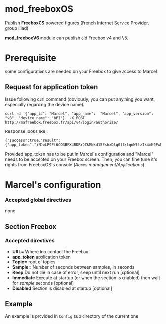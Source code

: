 mod_freeboxOS
====

Publish **FreeboxOS** powered figures (French Internet Service Provider, group Iliad)

**mod_freeboxV6** module can publish old Freebox v4 and V5.

# Prerequisite

some configurations are needed on your Freebox to give access to Marcel

## Request for application token

Issue following curl command (obviously, you can put anything you want, especially regarding the device name).

```
curl -d '{"app_id": "Marcel", "app_name":  "Marcel", "app_version": "v8", "device_name": "bPI"}' -X POST http://mafreebox.freebox.fr/api/v4/login/authorize/
```
Response looks like :
```
{"success":true,"result":{"app_token":"iNCwLP9Ff6CO3BFX4RDRrDZkMNkd1SEshxDlqGflxlqoWllzIk4mK9PxFR\/jWtRV","track_id":1}
```

Provided app_token has to be put in Marcel's configuration and "Marcel" needs to be accepted on your Freebox screen. Then, you can fine tune it's rights from FreeboxOS's console (*Acces management/Applications*).

# Marcel's configuration

### Accepted global directives
none

## Section Freebox

### Accepted directives
* **URL=**  Where too contact the Freebox
* **app_token** application token
* **Topic=** root of topics
* **Sample=** Number of seconds between samples, in seconds
* **Keep** Do not die in case of error, sleep until next run [optional]
* **Immediate** Execute at startup (or when the section is enabled) then wait for *sample* seconds [optional]
* **Disabled** Section is disabled at startup [optional]

## Example

An example is provided in `Config` sub directory of the current one
